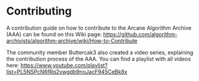 # Contributing

A contribution guide on how to contribute to the Arcane Algorithm Archive (AAA) can be found on this Wiki page: https://github.com/algorithm-archivists/algorithm-archive/wiki/How-to-Contribute

The community member Buttercak3 also created a video series, explaining the contribution process of the AAA.  You can find a playlist with all videos here: https://www.youtube.com/playlist?list=PL5NSPcN6fRq2vwgdb9noJacF945CeBk8x
